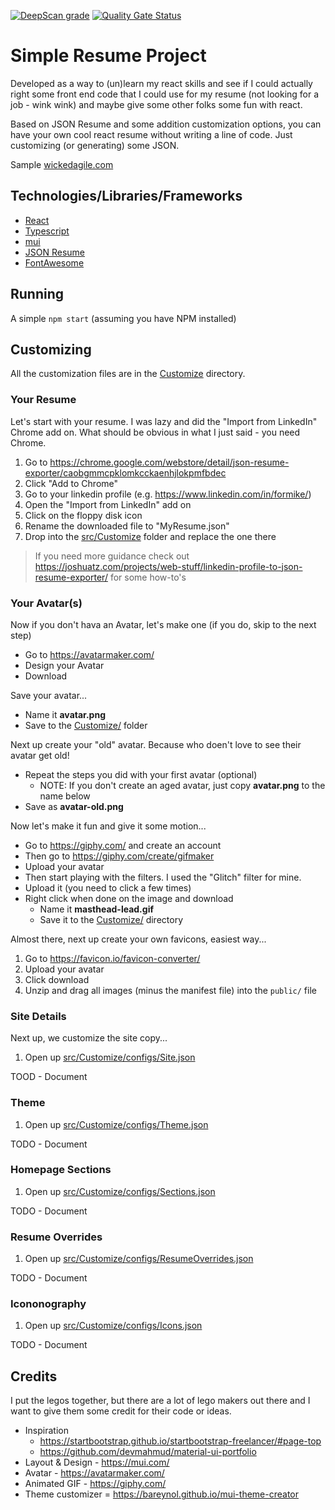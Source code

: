 [![DeepScan grade](https://deepscan.io/api/teams/5417/projects/20612/branches/565625/badge/grade.svg)](https://deepscan.io/dashboard#view=project&tid=5417&pid=20612&bid=565625) [![Quality Gate Status](https://sonarcloud.io/api/project_badges/measure?project=mikeparcewski_simpleresume&metric=alert_status)](https://sonarcloud.io/summary/new_code?id=mikeparcewski_simpleresume)

# Simple Resume Project

Developed as a way to (un)learn my react skills and see if I could actually right some front end code that I could use for my resume (not looking for a job - wink wink) and maybe give some other folks some fun with react.

Based on JSON Resume and some addition customization options, you can have your own cool react resume without writing a line of code.  Just customizing (or generating) some JSON.

Sample [wickedagile.com](https://wickedagile.com)

## Technologies/Libraries/Frameworks

* [React](https://reactjs.org/)
* [Typescript](https://www.typescriptlang.org/)
* [mui](https://mui.com/)
* [JSON Resume](https://jsonresume.org/)
* [FontAwesome](https://fontawesome.com/v5/docs/web/use-with/react)

## Running

A simple `npm start` (assuming you have NPM installed)

## Customizing
All the customization files are in the [Customize](Cusrtomize/) directory.


### Your Resume
Let's start with your resume.  I was lazy and did the "Import from LinkedIn" Chrome add on.  What should be obvious in what I just said - you need Chrome.

1. Go to https://chrome.google.com/webstore/detail/json-resume-exporter/caobgmmcpklomkcckaenhjlokpmfbdec
2. Click "Add to Chrome"
3. Go to your linkedin profile (e.g. https://www.linkedin.com/in/formike/)
4. Open the "Import from LinkedIn" add on
5. Click on the floppy disk icon
6. Rename the downloaded file to "MyResume.json"
7. Drop into the [src/Customize](src/Customize/) folder and replace the one there

> If you need more guidance check out https://joshuatz.com/projects/web-stuff/linkedin-profile-to-json-resume-exporter/ for some how-to's

### Your Avatar(s)
Now if you don't hava an Avatar, let's make one (if you do, skip to the next step)

* Go to https://avatarmaker.com/
* Design your Avatar
* Download

Save your avatar...

* Name it **avatar.png**
* Save to the [Customize/](Customize/) folder

Next up create your "old" avatar.  Because who doen't love to see their avatar get old!

* Repeat the steps you did with your first avatar (optional)
    * NOTE: If you don't create an aged avatar, just copy **avatar.png** to the name below
* Save as **avatar-old.png**

Now let's make it fun and give it some motion...

* Go to https://giphy.com/ and create an account
* Then go to https://giphy.com/create/gifmaker
* Upload your avatar
* Then start playing with the filters.  I used the "Glitch" filter for mine.
* Upload it (you need to click a few times)
* Right click when done on the image and download 
    * Name it **masthead-lead.gif**
    * Save it to the [Customize/](Customize/) directory

Almost there, next up create your own favicons, easiest way...

1. Go to https://favicon.io/favicon-converter/
2. Upload your avatar
3. Click download
4. Unzip and drag all images (minus the manifest file) into the `public/` file

### Site Details
Next up, we customize the site copy...

1. Open up [src/Customize/configs/Site.json](src/Customize/configs/Site.json)

TOOD - Document

### Theme

1. Open up [src/Customize/configs/Theme.json](src/Customize/configs/Theme.json)

TODO - Document

### Homepage Sections

1. Open up [src/Customize/configs/Sections.json](src/Customize/configs/Sections.json)

TODO - Document

### Resume Overrides

1. Open up [src/Customize/configs/ResumeOverrides.json](src/Customize/configs/ResumeOverrides.json)

TODO - Document

### Icononography

1. Open up [src/Customize/configs/Icons.json](src/Customize/configs/Icons.json)

TODO - Document

## Credits

I put the legos together, but there are a lot of lego makers out there and I want to give them some credit for their code or ideas.

* Inspiration
    * https://startbootstrap.github.io/startbootstrap-freelancer/#page-top
    * https://github.com/devmahmud/material-ui-portfolio
* Layout & Design - https://mui.com/
* Avatar - https://avatarmaker.com/
* Animated GIF - https://giphy.com/
* Theme customizer = https://bareynol.github.io/mui-theme-creator